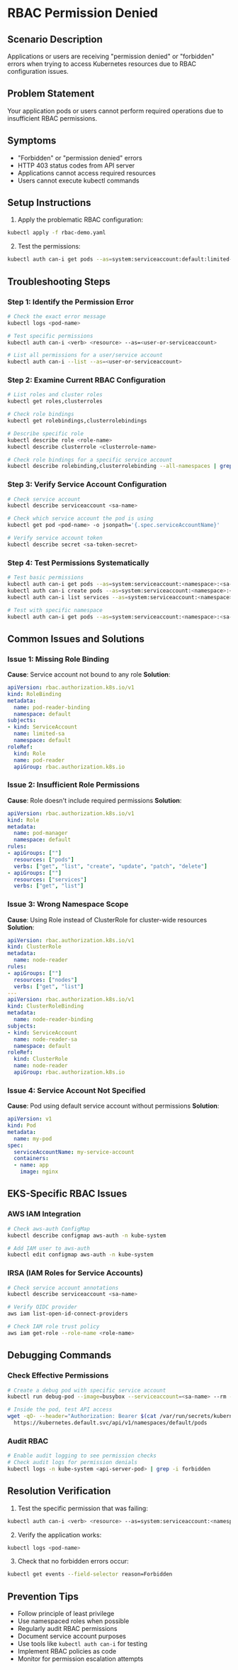 # RBAC Permission Denied

## Scenario Description
Applications or users are receiving "permission denied" or "forbidden" errors when trying to access Kubernetes resources due to RBAC configuration issues.

## Problem Statement
Your application pods or users cannot perform required operations due to insufficient RBAC permissions.

## Symptoms
- "Forbidden" or "permission denied" errors
- HTTP 403 status codes from API server
- Applications cannot access required resources
- Users cannot execute kubectl commands

## Setup Instructions

1. Apply the problematic RBAC configuration:
```bash
kubectl apply -f rbac-demo.yaml
```

2. Test the permissions:
```bash
kubectl auth can-i get pods --as=system:serviceaccount:default:limited-sa
```

## Troubleshooting Steps

### Step 1: Identify the Permission Error
```bash
# Check the exact error message
kubectl logs <pod-name>

# Test specific permissions
kubectl auth can-i <verb> <resource> --as=<user-or-serviceaccount>

# List all permissions for a user/service account
kubectl auth can-i --list --as=<user-or-serviceaccount>
```

### Step 2: Examine Current RBAC Configuration
```bash
# List roles and cluster roles
kubectl get roles,clusterroles

# Check role bindings
kubectl get rolebindings,clusterrolebindings

# Describe specific role
kubectl describe role <role-name>
kubectl describe clusterrole <clusterrole-name>

# Check role bindings for a specific service account
kubectl describe rolebinding,clusterrolebinding --all-namespaces | grep -A 5 -B 5 <serviceaccount-name>
```

### Step 3: Verify Service Account Configuration
```bash
# Check service account
kubectl describe serviceaccount <sa-name>

# Check which service account the pod is using
kubectl get pod <pod-name> -o jsonpath='{.spec.serviceAccountName}'

# Verify service account token
kubectl describe secret <sa-token-secret>
```

### Step 4: Test Permissions Systematically
```bash
# Test basic permissions
kubectl auth can-i get pods --as=system:serviceaccount:<namespace>:<sa-name>
kubectl auth can-i create pods --as=system:serviceaccount:<namespace>:<sa-name>
kubectl auth can-i list services --as=system:serviceaccount:<namespace>:<sa-name>

# Test with specific namespace
kubectl auth can-i get pods --as=system:serviceaccount:<namespace>:<sa-name> -n <target-namespace>
```

## Common Issues and Solutions

### Issue 1: Missing Role Binding
**Cause**: Service account not bound to any role
**Solution**:
```yaml
apiVersion: rbac.authorization.k8s.io/v1
kind: RoleBinding
metadata:
  name: pod-reader-binding
  namespace: default
subjects:
- kind: ServiceAccount
  name: limited-sa
  namespace: default
roleRef:
  kind: Role
  name: pod-reader
  apiGroup: rbac.authorization.k8s.io
```

### Issue 2: Insufficient Role Permissions
**Cause**: Role doesn't include required permissions
**Solution**:
```yaml
apiVersion: rbac.authorization.k8s.io/v1
kind: Role
metadata:
  name: pod-manager
  namespace: default
rules:
- apiGroups: [""]
  resources: ["pods"]
  verbs: ["get", "list", "create", "update", "patch", "delete"]
- apiGroups: [""]
  resources: ["services"]
  verbs: ["get", "list"]
```

### Issue 3: Wrong Namespace Scope
**Cause**: Using Role instead of ClusterRole for cluster-wide resources
**Solution**:
```yaml
apiVersion: rbac.authorization.k8s.io/v1
kind: ClusterRole
metadata:
  name: node-reader
rules:
- apiGroups: [""]
  resources: ["nodes"]
  verbs: ["get", "list"]
---
apiVersion: rbac.authorization.k8s.io/v1
kind: ClusterRoleBinding
metadata:
  name: node-reader-binding
subjects:
- kind: ServiceAccount
  name: node-reader-sa
  namespace: default
roleRef:
  kind: ClusterRole
  name: node-reader
  apiGroup: rbac.authorization.k8s.io
```

### Issue 4: Service Account Not Specified
**Cause**: Pod using default service account without permissions
**Solution**:
```yaml
apiVersion: v1
kind: Pod
metadata:
  name: my-pod
spec:
  serviceAccountName: my-service-account
  containers:
  - name: app
    image: nginx
```

## EKS-Specific RBAC Issues

### AWS IAM Integration
```bash
# Check aws-auth ConfigMap
kubectl describe configmap aws-auth -n kube-system

# Add IAM user to aws-auth
kubectl edit configmap aws-auth -n kube-system
```

### IRSA (IAM Roles for Service Accounts)
```bash
# Check service account annotations
kubectl describe serviceaccount <sa-name>

# Verify OIDC provider
aws iam list-open-id-connect-providers

# Check IAM role trust policy
aws iam get-role --role-name <role-name>
```

## Debugging Commands

### Check Effective Permissions
```bash
# Create a debug pod with specific service account
kubectl run debug-pod --image=busybox --serviceaccount=<sa-name> --rm -it --restart=Never -- sh

# Inside the pod, test API access
wget -qO- --header="Authorization: Bearer $(cat /var/run/secrets/kubernetes.io/serviceaccount/token)" \
  https://kubernetes.default.svc/api/v1/namespaces/default/pods
```

### Audit RBAC
```bash
# Enable audit logging to see permission checks
# Check audit logs for permission denials
kubectl logs -n kube-system <api-server-pod> | grep -i forbidden
```

## Resolution Verification

1. Test the specific permission that was failing:
```bash
kubectl auth can-i <verb> <resource> --as=system:serviceaccount:<namespace>:<sa-name>
```

2. Verify the application works:
```bash
kubectl logs <pod-name>
```

3. Check that no forbidden errors occur:
```bash
kubectl get events --field-selector reason=Forbidden
```

## Prevention Tips

- Follow principle of least privilege
- Use namespaced roles when possible
- Regularly audit RBAC permissions
- Document service account purposes
- Use tools like `kubectl auth can-i` for testing
- Implement RBAC policies as code
- Monitor for permission escalation attempts
